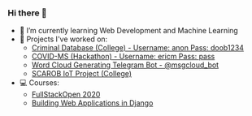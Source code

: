 ### Hi there 👋
- 🌱 I’m currently learning Web Development and Machine Learning
- 🔭 Projects I've worked on:
  - [Criminal Database (College) - Username: anon Pass: doob1234](https://criminaldbms.herokuapp.com/)
  - [COVID-MS (Hackathon) - Username: ericm Pass: pass](https://unscriptcovidms.herokuapp.com/)
  - [Word Cloud Generating Telegram Bot - @msgcloud_bot](https://github.com/ericmiranda7/tele-wordcloud)
  - [SCAROB IoT Project (College) ](https://github.com/ericmiranda7/scarob)
- 💻 Courses:
  - [FullStackOpen 2020](https://studies.cs.helsinki.fi/stats/api/certificate/fullstackopen/en/f87be1598033c0a2d71f8fd168487adb)
  - [Building Web Applications in Django](https://coursera.org/share/765db7943c5d7dd3b9133e2f07aad842)

<!--
**ericmiranda7/ericmiranda7** is a ✨ _special_ ✨ repository because its `README.md` (this file) appears on your GitHub profile.

Here are some ideas to get you started:

- 🔭 I’m currently working on ...
- 🌱 I’m currently learning ...
- 👯 I’m looking to collaborate on ...
- 🤔 I’m looking for help with ...
- 💬 Ask me about ...
- 📫 How to reach me: ...
- 😄 Pronouns: ...
- ⚡ Fun fact: ...
-->
